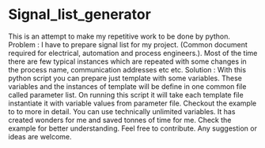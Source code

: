 # Signal_list_generator
This is an attempt to make my repetitive work to be done by python.  Problem : I have to prepare signal list for my project. (Common document required for electrical, automation and process engineers.). Most of the time there are few typical instances which are repeated with some changes in the process name, communication addresses etc etc.  Solution : With this python script you can prepare just template with some variables. These variables and the instances of template will be define in one common file called parameter list. On running this script it will take each template file instantiate it with variable values from parameter file.  Checkout the example to to more in detail.  You can use technically unlimited variables. It has created wonders for me and saved tonnes of time for me. Check the example for better understanding. Feel free to contribute. Any suggestion or ideas are welcome.
